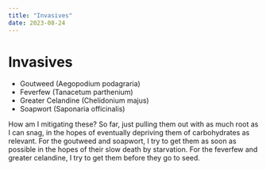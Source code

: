 ```yaml
---
title: "Invasives"
date: 2023-08-24
---
```


# Invasives
- Goutweed (Aegopodium podagraria)
- Feverfew (Tanacetum parthenium)
- Greater Celandine (Chelidonium majus)
- Soapwort (Saponaria officinalis)

How am I mitigating these? So far, just pulling them out with as much root as I can snag, in the hopes of eventually depriving them of carbohydrates as relevant. For the goutweed and soapwort, I try to get them as soon as possible in the hopes of their slow death by starvation. For the feverfew and greater celandine, I try to get them before they go to seed. 
